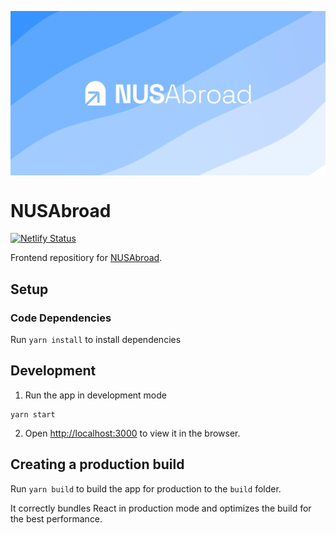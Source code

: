 <p align="center">
  <img align="center" src="./public/og.png" />
</p>

# NUSAbroad
[![Netlify Status](https://api.netlify.com/api/v1/badges/b6cc724f-4447-4869-bc75-350fd8f6b7a5/deploy-status)](https://app.netlify.com/sites/nusabroad/deploys)

Frontend repositiory for [NUSAbroad](https://nusabroad.com).

## Setup
### Code Dependencies
Run `yarn install` to install dependencies

## Development
1. Run the app in development mode
```
yarn start
```

2. Open [http://localhost:3000](http://localhost:3000) to view it in the browser.

## Creating a production build
Run `yarn build` to build the app for production to the `build` folder.

It correctly bundles React in production mode and optimizes the build for the best performance.
